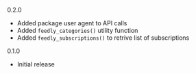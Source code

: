 0.2.0
* Added package user agent to API calls
* Added `feedly_categories()` utility function
* Added `feedly_subscriptions()` to retrive list of subscriptions

0.1.0 
* Initial release
